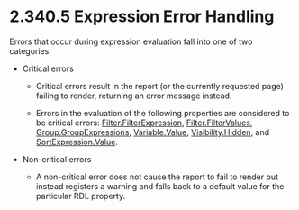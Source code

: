 <html dir="LTR" xmlns:mshelp="http://msdn.microsoft.com/mshelp" xmlns:ddue="http://ddue.schemas.microsoft.com/authoring/2003/5" xmlns:xlink="http://www.w3.org/1999/xlink" xmlns:tool="http://www.microsoft.com/tooltip">
    <head>
        <meta http-equiv="Content-Type" content="text/html; CHARSET=utf-8"></meta>
        <meta name="save" content="history"></meta>
        <title>2.340.5 Expression Error Handling</title>
        <xml>
            <mshelp:toctitle title="2.340.5 Expression Error Handling"></mshelp:toctitle>
            <mshelp:rltitle title="[MS-RDL]: Expression Error Handling"></mshelp:rltitle>
            <mshelp:keyword index="A" term="efd444ee-55a2-4065-9037-7d0ef0bdba0d"></mshelp:keyword>
            <mshelp:attr name="DCSext.ContentType" value="open specification"></mshelp:attr>
            <mshelp:attr name="AssetID" value="efd444ee-55a2-4065-9037-7d0ef0bdba0d"></mshelp:attr>
            <mshelp:attr name="TopicType" value="kbRef"></mshelp:attr>
            <mshelp:attr name="DCSext.Title" value="[MS-RDL]: Expression Error Handling" />
        </xml>
    </head>
    <body>
        <div id="header">
            <h1 class="heading">2.340.5 Expression Error Handling</h1>
        </div>
        <div id="mainSection">
            <div id="mainBody">
                <div id="allHistory" class="saveHistory"></div>
                <div id="sectionSection0" class="section" name="collapseableSection">
                    

<p>Errors that occur during expression evaluation fall into one
of two categories: </p>

<ul><li><p><span><span> 
</span></span>Critical errors</p>

<ul><li><p><span><span>  </span></span>Critical
errors result in the report (or the currently requested page) failing to
render, returning an error message instead.</p>

</li><li><p><span><span>  </span></span>Errors
in the evaluation of the following properties are considered to be critical
errors: <a href="6cfe60b1-d7e0-4e1e-807e-0ca41147cc29.html">Filter.FilterExpression</a>,
<a href="8da22f74-1dc1-419b-8f80-f22a367d55da.html">Filter.FilterValues</a>, <a href="ca135130-df86-43e2-9b59-c78e84e051c2.html">Group.GroupExpressions</a>, <a href="92475a61-4625-4027-b262-e9e973c5144c.html">Variable.Value</a>, <a href="7b643798-b8f4-4f1d-8f77-7e3626e58270.html">Visibility.Hidden</a>, and <a href="9d3c866a-d205-4f57-882a-0a426c716f99.html">SortExpression.Value</a>.</p>

</li></ul></li><li><p><span><span> 
</span></span>Non-critical errors </p>

<ul><li><p><span><span>  </span></span>A
non-critical error does not cause the report to fail to render but instead
registers a warning and falls back to a default value for the particular RDL
property.</p>

</li></ul></li></ul>
                </div>
            </div>
        </div>
    </body>
</html>